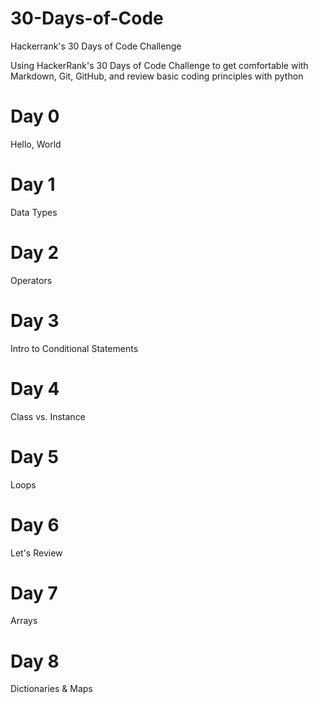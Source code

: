 # 30-Days-of-Code
<p>Hackerrank's 30 Days of Code Challenge</p>
<p>Using HackerRank's 30 Days of Code Challenge to get comfortable with Markdown, Git, GitHub, and review basic coding principles with python</p>

# Day 0
Hello, World

# Day 1
Data Types

# Day 2
Operators

# Day 3
Intro to Conditional Statements

# Day 4
Class vs. Instance

# Day 5
Loops

# Day 6
Let's Review

# Day 7
Arrays

# Day 8
Dictionaries & Maps
